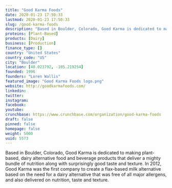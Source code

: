 ```yaml
---
title: "Good Karma Foods"
date: 2020-01-23 17:50:33
lastmod: 2020-01-23 17:50:33
slug: /good-karma-foods
description: "Based in Boulder, Colorado, Good Karma is dedicated to making plant-based, dairy alternative food and beverage products that deliver a mighty bundle of nutrition along with surprisingly good taste and texture. In 2012, Good Karma was the first company to create a flax-based milk alternative based on the need for a dairy alternative that was free of all major allergens, and also delivered on nutrition, taste and texture."
proteins: [Plant-Based]
products: [Dairy]
business: [Production]
finance_type: []
country: "United States"
country_code: "US"
city: "Boulder"
location: [40.023792, -105.219254]
founded: 1996
founders: "Loren Wallis"
featured_image: "Good Karma Foods logo.png"
website: http://goodkarmafoods.com/
linkedin: 
twitter: 
instagram: 
facebook: 
youtube: 
crunchbase: https://www.crunchbase.com/organization/good-karma-foods
draft: false
pinned: false
homepage: false
weight: 5000
uuid: 5573
---
```

Based in Boulder, Colorado, Good Karma is dedicated to making plant-based, dairy alternative food and beverage products that deliver a mighty bundle of nutrition along with surprisingly good taste and texture. In 2012, Good Karma was the first company to create a flax-based milk alternative based on the need for a dairy alternative that was free of all major allergens, and also delivered on nutrition, taste and texture.
